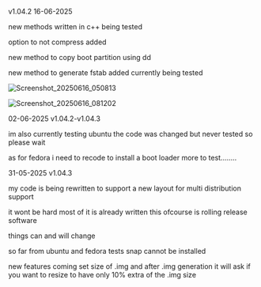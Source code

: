 
v1.04.2 16-06-2025 

new methods written in c++ being tested 

option to not compress added

new method to copy boot partition using dd

new method to generate fstab added currently being tested 


![Screenshot_20250616_050813](https://github.com/user-attachments/assets/4149056e-7106-4c0c-9451-0db214661fdb)

![Screenshot_20250616_081202](https://github.com/user-attachments/assets/5142ea1b-370a-48af-8eaf-5a5808b5afdb)



02-06-2025 v1.04.2-v1.04.3


im also currently testing ubuntu the code was changed but never tested so please wait

as for fedora i need to recode to install a boot loader more to test........







31-05-2025 v1.04.3

my code is being rewritten to support a new layout for multi distribution support

it wont be hard most of it is already written this ofcourse is rolling release software

things can and will change 

so far from ubuntu and fedora tests snap cannot be installed 

new features coming set size of .img and after .img generation it will ask if you want to resize to have only 10% extra of the .img size


